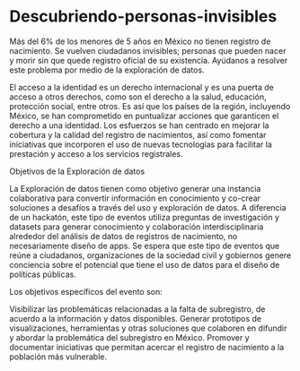 # Descubriendo-personas-invisibles
Más del 6% de los menores de 5 años en México no tienen registro de nacimiento. Se vuelven ciudadanos invisibles; personas que pueden nacer y morir sin que quede registro oficial de su existencia.
Ayúdanos a resolver este problema por medio de la exploración de datos.

El acceso a la identidad es un derecho internacional y es una puerta de acceso a otros derechos, como son el derecho a la salud, educación, protección social, entre otros. Es así que los países de la región, incluyendo México, se han comprometido en puntualizar acciones que garanticen el derecho a una identidad. Los esfuerzos se han centrado en mejorar la cobertura y la calidad del registro de nacimientos, así como fomentar iniciativas que incorporen el uso de nuevas tecnologías para facilitar la prestación y acceso a los servicios registrales.

Objetivos de la Exploración de datos

La Exploración de datos tienen como objetivo generar una instancia colaborativa para convertir información en conocimiento y co-crear soluciones a desafíos a través del uso y exploración de datos. A diferencia de un hackatón, este tipo de eventos utiliza preguntas de investigación y datasets para generar conocimiento y colaboración interdisciplinaria alrededor del análisis de datos de registros de nacimiento, no necesariamente diseño de apps. Se espera que este tipo de eventos que reúne a ciudadanos, organizaciones de la sociedad civil y gobiernos genere conciencia sobre el potencial que tiene el uso de datos para el diseño de políticas públicas.

Los objetivos específicos del evento son:

Visibilizar las problemáticas relacionadas a la falta de subregistro, de acuerdo a la información y datos disponibles.
Generar prototipos de visualizaciones, herramientas y otras soluciones que colaboren en difundir y abordar la problemática del subregistro en México.
Promover y documentar iniciativas que permitan acercar el registro de nacimiento a la población más vulnerable.

